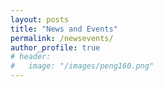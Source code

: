 ```yaml
---
layout: posts
title: "News and Events"
permalink: /newsevents/
author_profile: true
# header:
#   image: "/images/peng160.png"
---
```





